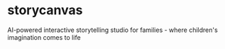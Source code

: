 # storycanvas
AI-powered interactive storytelling studio for families - where children's imagination comes to life
